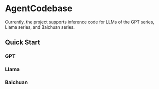 # AgentCodebase
Currently, the project supports inference code for LLMs of the GPT series, Llama series, and Baichuan series.





## Quick Start

### GPT 







### Llama







### Baichuan
